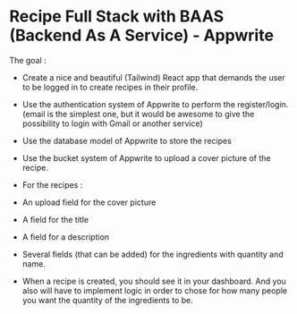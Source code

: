 # Recipe Full Stack with BAAS (Backend As A Service) - Appwrite

The goal :

- Create a nice and beautiful (Tailwind) React app that demands the user to be logged in to create recipes in their profile.

- Use the authentication system of Appwrite to perform the register/login. (email is the simplest one, but it would be awesome to give the possibility to login with Gmail or another service)

- Use the database model of Appwrite to store the recipes

- Use the bucket system of Appwrite to upload a cover picture of the recipe.

- For the recipes :
- An upload field for the cover picture
- A field for the title
- A field for a description
- Several fields (that can be added) for the ingredients with quantity and name.

- When a recipe is created, you should see it in your dashboard. And you also will have to implement logic in order to chose for how many people you want the quantity of the ingredients to be.
